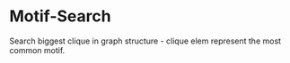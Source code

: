 # Motif-Search
Search biggest clique in graph structure - clique elem represent the most common motif.
